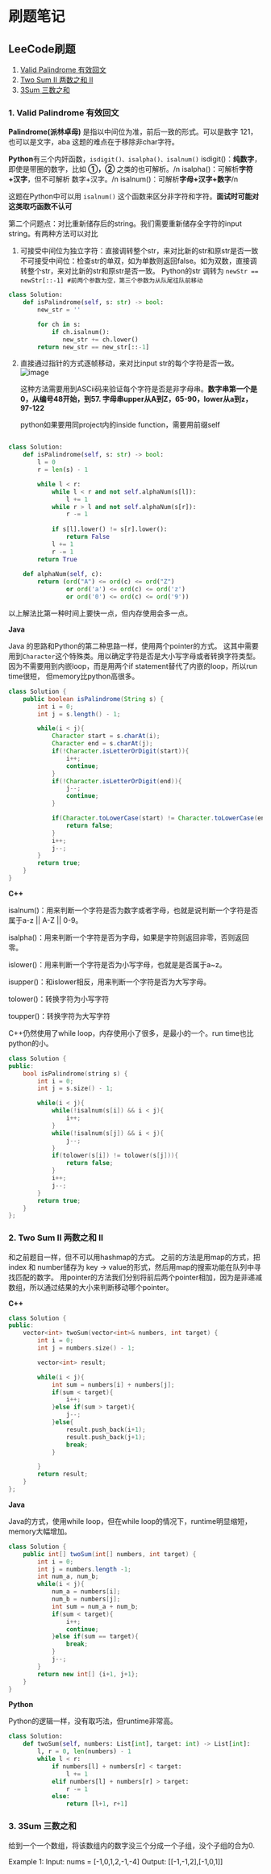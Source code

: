 # 刷题笔记
## LeeCode刷题

1. [Valid Palindrome 有效回文](#table1)
2. [Two Sum II 两数之和 II](#table2)
3. [3Sum 三数之和](#table3)


### <a id= "table1"> 1. Valid Palindrome 有效回文 </a>

**Palindrome(派林卓母)** 是指以中间位为准，前后一致的形式。可以是数字 121， 也可以是文字，aba
这题的难点在于移除非char字符。

**Python**有三个内奸函数，`isdigit()、isalpha()、isalnum()` 
isdigit()：**纯数字**，即使是带圈的数字，比如 **①，②** 之类的也可解析。/n
isalpha()：可解析**字符+汉字**，但不可解析 数字+汉字。/n
isalnum()：可解析**字母+汉字+数字**/n

这题在Python中可以用 `isalnum()` 这个函数来区分非字符和字符。**面试时可能对这类取巧函数不认可**

第二个问题点：对比重新储存后的string。我们需要重新储存全字符的input string。有两种方法可以对比
1. 可接受中间位为独立字符：直接调转整个str，来对比新的str和原str是否一致
   不可接受中间位：检查str的单双，如为单数则返回false。如为双数，直接调转整个str，来对比新的str和原str是否一致。
   Python的str 调转为 `newStr == newStr[::-1] #前两个参数为空，第三个参数为从队尾往队前移动`

```python
class Solution:
    def isPalindrome(self, s: str) -> bool:
        new_str = ''

        for ch in s:
            if ch.isalnum():
               new_str += ch.lower()
        return new_str == new_str[::-1]
```


2. 直接通过指针的方式逐帧移动，来对比input str的每个字符是否一致。
   ![image](https://github.com/heqikun85/Code_Note/raw/main/20231231154431.png)

   这种方法需要用到ASCii码来验证每个字符是否是非字母串。**数字串第一个是0，从编号48开始，到57. 字母串upper从A到Z，65-90，lower从a到z，97-122**

   python如果要用同project内的inside function，需要用前缀self

```python

class Solution:
    def isPalindrome(self, s: str) -> bool:
        l = 0
        r = len(s) - 1

        while l < r:
            while l < r and not self.alphaNum(s[l]):
                l += 1
            while r > l and not self.alphaNum(s[r]):
                r -= 1
            
            if s[l].lower() != s[r].lower():
                return False
            l += 1
            r -= 1
        return True 
    
    def alphaNum(self, c):
        return (ord("A") <= ord(c) <= ord("Z") 
                or ord('a') <= ord(c) <= ord('z') 
                or ord('0') <= ord(c) <= ord('9'))
```
以上解法比第一种时间上要快一点，但内存使用会多一点。

**Java**

Java 的思路和Python的第二种思路一样，使用两个pointer的方式。
这其中需要用到`Character`这个特殊类。用以确定字符是否是大小写字母或者转换字符类型。
因为不需要用到内嵌loop，而是用两个if statement替代了内嵌的loop，所以run time很短，
但memory比python高很多。

```java
class Solution {
    public boolean isPalindrome(String s) {
        int i = 0;
        int j = s.length() - 1;

        while(i < j){
            Character start = s.charAt(i);
            Character end = s.charAt(j);
            if(!Character.isLetterOrDigit(start)){
                i++;
                continue;
            }
            if(!Character.isLetterOrDigit(end)){
                j--;
                continue;
            }

            if(Character.toLowerCase(start) != Character.toLowerCase(end)){
                return false;
            }
            i++;
            j--;
        } 
        return true;
    }
}
```

**C++**

isalnum()：用来判断一个字符是否为数字或者字母，也就是说判断一个字符是否属于a-z || A-Z || 0-9。

isalpha()：用来判断一个字符是否为字母，如果是字符则返回非零，否则返回零。

islower()：用来判断一个字符是否为小写字母，也就是是否属于a~z。

isupper()：和islower相反，用来判断一个字符是否为大写字母。

tolower()：转换字符为小写字符

toupper()：转换字符为大写字符

C++仍然使用了while loop，内存使用小了很多，是最小的一个。run time也比python的小。

```c++
class Solution {
public:
    bool isPalindrome(string s) {
        int i = 0;
        int j = s.size() - 1;

        while(i < j){
            while(!isalnum(s[i]) && i < j){
                i++;
            }
            while(!isalnum(s[j]) && i < j){
                j--;
            }
            if(tolower(s[i]) != tolower(s[j])){
                return false;
            }
            i++;
            j--;
        }
        return true;
    }
};
```


### <a id= "table3"> 2. Two Sum II 两数之和 II </a>

和之前题目一样，但不可以用hashmap的方式。
之前的方法是用map的方式，把index 和 number储存为 key -> value的形式，然后用map的搜索功能在队列中寻找匹配的数字。
用pointer的方法我们分别将前后两个pointer相加，因为是非递减数组，所以通过结果的大小来判断移动哪个pointer。

**C++**

```c++
class Solution {
public:
    vector<int> twoSum(vector<int>& numbers, int target) {
        int i = 0;
        int j = numbers.size() - 1;

        vector<int> result;

        while(i < j){
            int sum = numbers[i] + numbers[j];
            if(sum < target){
                i++;
            }else if(sum > target){
                j--;
            }else{
                result.push_back(i+1);
                result.push_back(j+1);
                break;
            }

        }
        return result;
    }
};
```

**Java**

Java的方式，使用while loop，但在while loop的情况下，runtime明显缩短，memory大幅增加。

```java
class Solution {
    public int[] twoSum(int[] numbers, int target) {
        int i = 0;
        int j = numbers.length -1;
        int num_a, num_b;
        while(i < j){
            num_a = numbers[i];
            num_b = numbers[j];
            int sum = num_a + num_b;
            if(sum < target){
                i++;
                continue;
            }else if(sum == target){
                break;
            }
            j--;
        }
        return new int[] {i+1, j+1};
    }
}
```

**Python**

Python的逻辑一样，没有取巧法，但runtime非常高。

```python
class Solution:
    def twoSum(self, numbers: List[int], target: int) -> List[int]:
        l, r = 0, len(numbers) - 1
        while l < r:
            if numbers[l] + numbers[r] < target:
                l += 1
            elif numbers[l] + numbers[r] > target:
                r -= 1
            else:
                return [l+1, r+1]
```


### <a id= "table3"> 3. 3Sum 三数之和 </a>

给到一个一个数组，将该数组内的数字没三个分成一个子组，没个子组的合为0.

Example 1:
Input: nums = [-1,0,1,2,-1,-4]
Output: [[-1,-1,2],[-1,0,1]]

